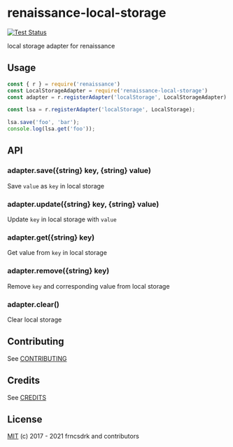 # renaissance-local-storage

[![Test Status](https://github.com/frncsdrk/renaissance-local-storage/workflows/test/badge.svg?branch)](https://github.com/frncsdrk/renaissance-local-storage/actions)

local storage adapter for renaissance

## Usage

```js
const { r } = require('renaissance')
const LocalStorageAdapter = require('renaissance-local-storage')
const adapter = r.registerAdapter('localStorage', LocalStorageAdapter)

const lsa = r.registerAdapter('localStorage', LocalStorage);

lsa.save('foo', 'bar');
console.log(lsa.get('foo'));
```

## API

### adapter.save({string} key, {string} value)

Save `value` as `key` in local storage

### adapter.update({string} key, {string} value)

Update `key` in local storage with `value`

### adapter.get({string} key)

Get value from `key` in local storage

### adapter.remove({string} key)

Remove `key` and corresponding value from local storage

### adapter.clear()

Clear local storage

## Contributing

See [CONTRIBUTING](https://github.com/frncsdrk/renaissance-local-storage/blob/master/CONTRIBUTING.md)

## Credits

See [CREDITS](https://github.com/frncsdrk/renaissance-local-storage/blob/master/CREDITS)

## License

[MIT](https://github.com/frncsdrk/renaissance-local-storage/blob/master/LICENSE) (c) 2017 - 2021 frncsdrk and contributors
